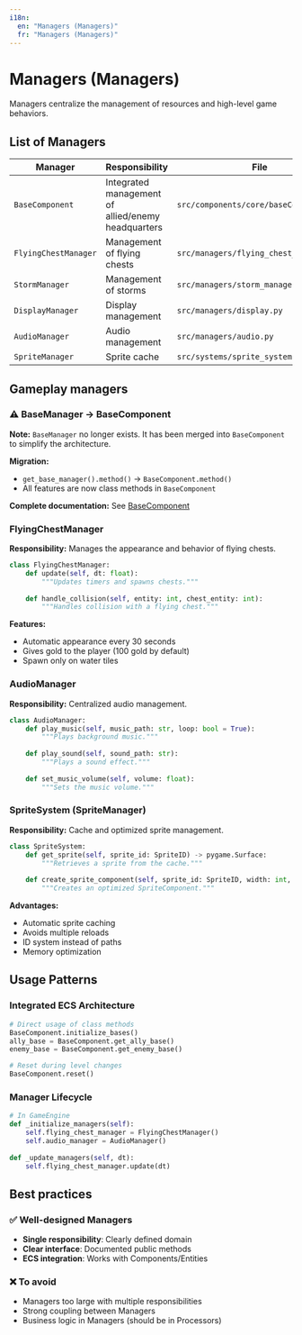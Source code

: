 ```yaml
---
i18n:
  en: "Managers (Managers)"
  fr: "Managers (Managers)"
---
```


# Managers (Managers)

Managers centralize the management of resources and high-level game behaviors.

## List of Managers

| Manager | Responsibility | File |
|--------------|----------------|---------|
| `BaseComponent` | Integrated management of allied/enemy headquarters | `src/components/core/baseComponent.py` |
| `FlyingChestManager` | Management of flying chests | `src/managers/flying_chest_manager.py` |
| `StormManager` | Management of storms | `src/managers/storm_manager.py` |
| `DisplayManager` | Display management | `src/managers/display.py` |
| `AudioManager` | Audio management | `src/managers/audio.py` |
| `SpriteManager` | Sprite cache | `src/systems/sprite_system.py` |

## Gameplay managers

### ⚠️ BaseManager → BaseComponent

**Note:** `BaseManager` no longer exists. It has been merged into `BaseComponent` to simplify the architecture.

**Migration:** 
- `get_base_manager().method()` → `BaseComponent.method()`
- All features are now class methods in `BaseComponent`

**Complete documentation:** See [BaseComponent](./components.md#basecomponent)

### FlyingChestManager

**Responsibility:** Manages the appearance and behavior of flying chests.

```python
class FlyingChestManager:
    def update(self, dt: float):
        """Updates timers and spawns chests."""
        
    def handle_collision(self, entity: int, chest_entity: int):
        """Handles collision with a flying chest."""
```

**Features:**
- Automatic appearance every 30 seconds
- Gives gold to the player (100 gold by default)
- Spawn only on water tiles

### AudioManager

**Responsibility:** Centralized audio management.

```python
class AudioManager:
    def play_music(self, music_path: str, loop: bool = True):
        """Plays background music."""
        
    def play_sound(self, sound_path: str):
        """Plays a sound effect."""
        
    def set_music_volume(self, volume: float):
        """Sets the music volume."""
```

### SpriteSystem (SpriteManager)

**Responsibility:** Cache and optimized sprite management.

```python
class SpriteSystem:
    def get_sprite(self, sprite_id: SpriteID) -> pygame.Surface:
        """Retrieves a sprite from the cache."""
        
    def create_sprite_component(self, sprite_id: SpriteID, width: int, height: int):
        """Creates an optimized SpriteComponent."""
```

**Advantages:**
- Automatic sprite caching
- Avoids multiple reloads  
- ID system instead of paths
- Memory optimization

## Usage Patterns

### Integrated ECS Architecture
```python
# Direct usage of class methods
BaseComponent.initialize_bases()
ally_base = BaseComponent.get_ally_base()
enemy_base = BaseComponent.get_enemy_base()

# Reset during level changes
BaseComponent.reset()
```

### Manager Lifecycle
```python
# In GameEngine
def _initialize_managers(self):
    self.flying_chest_manager = FlyingChestManager()
    self.audio_manager = AudioManager()
    
def _update_managers(self, dt):
    self.flying_chest_manager.update(dt)
```

## Best practices

### ✅ Well-designed Managers
- **Single responsibility**: Clearly defined domain
- **Clear interface**: Documented public methods
- **ECS integration**: Works with Components/Entities

### ❌ To avoid
- Managers too large with multiple responsibilities
- Strong coupling between Managers
- Business logic in Managers (should be in Processors)